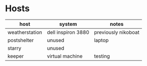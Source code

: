 # Hosts

| host           | system             | notes               |
|----------------|--------------------|---------------------|
| weatherstation | dell inspiron 3880 | previously nikoboat |
| postshelter    | unused             | laptop              |
| starry         | unused             |                     |
| keeper         | virtual machine    | testing             |